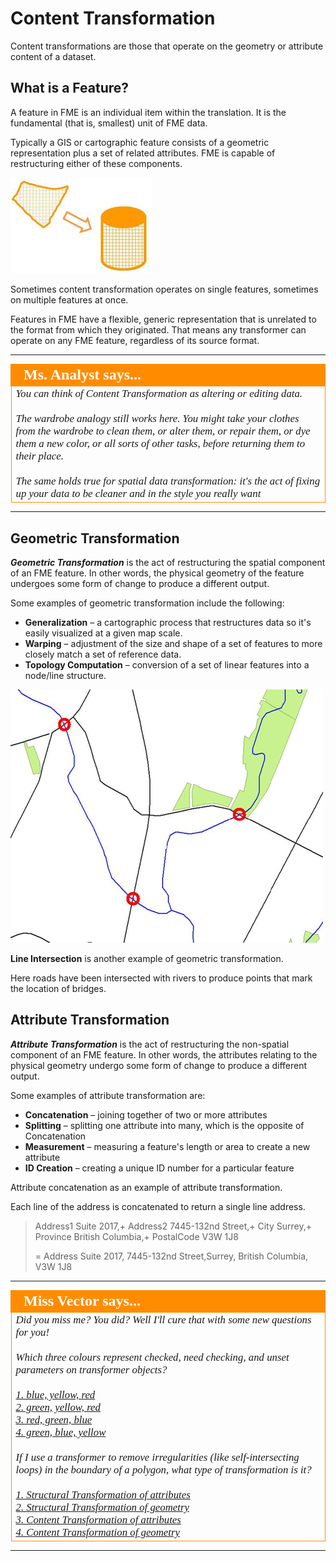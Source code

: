# Content Transformation #

Content transformations are those that operate on the geometry or attribute content of a dataset.

 
## What is a Feature? ##
A feature in FME is an individual item within the translation. It is the fundamental (that is, smallest) unit of FME data.

Typically a GIS or cartographic feature consists of a geometric representation plus a set of related attributes. FME is capable of restructuring either of these components.

![](./Images/Img2.024.FeatureGraphic.png)

Sometimes content transformation operates on single features, sometimes on multiple features at once.

Features in FME have a flexible, generic representation that is unrelated to the format from which they originated. That means any transformer can operate on any FME feature, regardless of its source format.

---

<!--Person X Says Section-->

<table style="border-spacing: 0px">
<tr>
<td style="vertical-align:middle;background-color:darkorange;border: 2px solid darkorange">
<i class="fa fa-quote-left fa-lg fa-pull-left fa-fw" style="color:white;padding-right: 12px;vertical-align:text-top"></i>
<span style="color:white;font-size:x-large;font-weight: bold;font-family:serif">Ms. Analyst says...</span>
</td>
</tr>

<tr>
<td style="border: 1px solid darkorange">
<span style="font-family:serif; font-style:italic; font-size:larger">
You can think of Content Transformation as altering or editing data.
<br><br>The wardrobe analogy still works here. You might take your clothes from the wardrobe to clean them, or alter them, or repair them, or dye them a new color, or all sorts of other tasks, before returning them to their place.
<br><br>The same holds true for spatial data transformation: it's the act of fixing up your data to be cleaner and in the style you really want
</span>
</td>
</tr>
</table>


---

## Geometric Transformation ##
***Geometric Transformation*** is the act of restructuring the spatial component of an FME feature. In other words, the physical geometry of the feature undergoes some form of change to produce a different output.

Some examples of geometric transformation include the following:

- **Generalization** – a cartographic process that restructures data so it's easily visualized at a given map scale.
- **Warping** – adjustment of the size and shape of a set of features to more closely match a set of reference data.
- **Topology Computation** – conversion of a set of linear features into a node/line structure.

![](./Images/Img2.025.GeometricTransformation.png)

**Line Intersection** is another example of geometric transformation.

Here roads have been intersected with rivers to produce points that mark the location of bridges.



## Attribute Transformation ##
***Attribute Transformation*** is the act of restructuring the non-spatial component of an FME feature. In other words, the attributes relating to the physical geometry undergo some form of change to produce a different output.

Some examples of attribute transformation are:

- **Concatenation** – joining together of two or more attributes
- **Splitting** – splitting one attribute into many, which is the opposite of Concatenation
- **Measurement** – measuring a feature's length or area to create a new attribute
- **ID Creation** – creating a unique ID number for a particular feature

Attribute concatenation as an example of attribute transformation.

Each line of the address is concatenated to return a single line address.
>  	Address1 	Suite 2017,+
> 	Address2 	7445-132nd Street,+
> 	City  	  	Surrey,+
> 	Province 	British Columbia,+
> 	PostalCode 	V3W 1J8
> 	
> 	= Address 	Suite 2017, 7445-132nd Street,Surrey, British Columbia, V3W 1J8


---

<!--Person X Says Section-->

<table style="border-spacing: 0px">
<tr>
<td style="vertical-align:middle;background-color:darkorange;border: 2px solid darkorange">
<i class="fa fa-quote-left fa-lg fa-pull-left fa-fw" style="color:white;padding-right: 12px;vertical-align:text-top"></i>
<span style="color:white;font-size:x-large;font-weight: bold;font-family:serif">Miss Vector says...</span>
</td>
</tr>

<tr>
<td style="border: 1px solid darkorange">
<span style="font-family:serif; font-style:italic; font-size:larger">
Did you miss me? You did? Well I'll cure that with some new questions for you!
<br><br>Which three colours represent checked, need checking, and unset parameters on transformer objects?
<br><br><a href="http://52.73.3.37/fmedatastreaming/Manual/QAResponse2017.fmw?chapter=2&question=2&answer=1&DestDataset_TEXTLINE=C%3A%5CFMEOutput%5CQAResponse.html">1. blue, yellow, red</a>
<br><a href="http://52.73.3.37/fmedatastreaming/Manual/QAResponse2017.fmw?chapter=2&question=2&answer=2&DestDataset_TEXTLINE=C%3A%5CFMEOutput%5CQAResponse.html">2. green, yellow, red</a>
<br><a href="http://52.73.3.37/fmedatastreaming/Manual/QAResponse2017.fmw?chapter=2&question=2&answer=3&DestDataset_TEXTLINE=C%3A%5CFMEOutput%5CQAResponse.html">3. red, green, blue</a>
<br><a href="http://52.73.3.37/fmedatastreaming/Manual/QAResponse2017.fmw?chapter=2&question=2&answer=4&DestDataset_TEXTLINE=C%3A%5CFMEOutput%5CQAResponse.html">4. green, blue, yellow</a>
<br><br>If I use a transformer to remove irregularities (like self-intersecting loops) in the boundary of a polygon, what type of transformation is it? 
<br><br><a href="http://52.73.3.37/fmedatastreaming/Manual/QAResponse2017.fmw?chapter=2&question=3&answer=1&DestDataset_TEXTLINE=C%3A%5CFMEOutput%5CQAResponse.html">1. Structural Transformation of attributes</a>
<br><a href="http://52.73.3.37/fmedatastreaming/Manual/QAResponse2017.fmw?chapter=2&question=3&answer=2&DestDataset_TEXTLINE=C%3A%5CFMEOutput%5CQAResponse.html">2. Structural Transformation of geometry</a>
<br><a href="http://52.73.3.37/fmedatastreaming/Manual/QAResponse2017.fmw?chapter=2&question=3&answer=3&DestDataset_TEXTLINE=C%3A%5CFMEOutput%5CQAResponse.html">3. Content Transformation of attributes</a>
<br><a href="http://52.73.3.37/fmedatastreaming/Manual/QAResponse2017.fmw?chapter=2&question=3&answer=4&DestDataset_TEXTLINE=C%3A%5CFMEOutput%5CQAResponse.html">4. Content Transformation of geometry</a>
</span>
</td>
</tr>
</table>


---